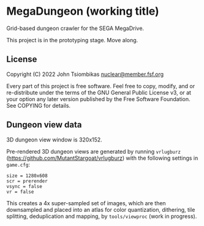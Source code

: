 MegaDungeon (working title)
===========================
Grid-based dungeon crawler for the SEGA MegaDrive.

This project is in the prototyping stage. Move along.

License
-------
Copyright (C) 2022 John Tsiombikas <nuclear@member.fsf.org>

Every part of this project is free software. Feel free to copy, modify, and or
re-distribute under the terms of the GNU General Public License v3, or at your
option any later version published by the Free Software Foundation. See COPYING
for details.

Dungeon view data
-----------------
3D dungeon view window is 320x152.

Pre-rendered 3D dungeon views are generated by running `vrlugburz`
(https://github.com/MutantStargoat/vrlugburz) with the following settings in
`game.cfg`:

    size = 1280x608
    scr = prerender
    vsync = false
    vr = false

This creates a 4x super-sampled set of images, which are then downsampled and
placed into an atlas for color quantization, dithering, tile splitting,
deduplication and mapping, by `tools/viewproc` (work in progress).
